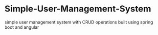 # Simple-User-Management-System
simple user management system with CRUD operations built using spring boot and angular
